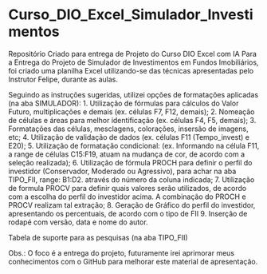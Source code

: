 # Curso_DIO_Excel_Simulador_Investimentos
Repositório Criado para entrega de Projeto do Curso DIO Excel com IA
    Para a Entrega do Projeto de Simulador de Investimentos em Fundos Imobiliários, foi criado uma planilha Excel utilizando-se das técnicas apresentadas pelo Instrutor Felipe, durante as aulas.

Seguindo as instruções sugeridas, utilizei opções de formatações aplicadas (na aba SIMULADOR):
    1. Utilização de fórmulas para cálculos do Valor Futuro, multiplicações e demais (ex. células F7, F12, demais);
    2. Nomeação de células e áreas para melhor identificação (ex. células F4, F5, demais);
    3. Formatações das células, mesclagens, colorações, insersão de imagens, etc;
    4. Utilização de validação de dados (ex. células F11 (Tempo_invest) e E20);
    5. Utilização de formatação condicional: (ex. Informando na célula F11, a range de células C15:F19, atuam na mudança de cor, de acordo com a seleção realizada);
    6. Utilização de fórmula PROCH para definir o perfil do investidor (Conservador, Moderado ou Agressivo), para achar na aba TIPO_FII, range: B1:D2. através do número da coluna indicada;
    7. Utilização de formula PROCV para definir quais valores serão utilizados, de acordo com a escolha do perfil do investidor acima. A combinação do PROCH e PROCV realizam tal extração;
    8. Geração de Gráfico do perfil do investidor, apresentando os percentuais, de acordo com o tipo de FII
    9. Inserção de rodapé com versão, data e nome do autor.

Tabela de suporte para as pesquisas (na aba TIPO_FII)

Obs.: O foco é a entrega do projeto, futuramente irei aprimorar meus conhecimentos com o GitHub para melhorar este material de apresentação.
    
    
